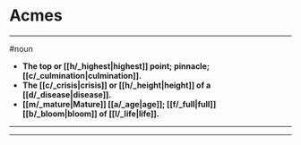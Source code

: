 # Acmes
---
#noun
- **The top or [[h/_highest|highest]] point; pinnacle; [[c/_culmination|culmination]].**
- **The [[c/_crisis|crisis]] or [[h/_height|height]] of a [[d/_disease|disease]].**
- **[[m/_mature|Mature]] [[a/_age|age]]; [[f/_full|full]] [[b/_bloom|bloom]] of [[l/_life|life]].**
---
---
